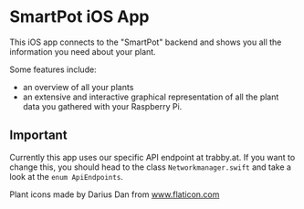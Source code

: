 # SmartPot iOS App

This iOS app connects to the "SmartPot" backend and shows you all the information you need about your plant. 

Some features include:

- an overview of all your plants
- an extensive and interactive graphical representation of all the plant data you gathered with your Raspberry Pi.


## Important

Currently this app uses our specific API endpoint at trabby.at. If you want to change this, you should head to the class `Networkmanager.swift` and take a look at the `enum ApiEndpoints`. 



Plant icons made by Darius Dan from www.flaticon.com

